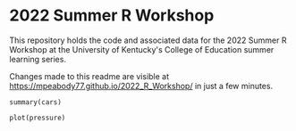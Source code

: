 # 2022 Summer R Workshop

This repository holds the code and associated data for the 2022 Summer R Workshop at the University of Kentucky's College of Education summer learning series.

Changes made to this readme are visible at https://mpeabody77.github.io/2022_R_Workshop/ in just a few minutes.

```{r cars}
summary(cars)
```


```{r pressure, echo=FALSE}
plot(pressure)
```
